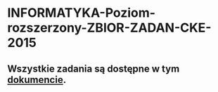 # INFORMATYKA-Poziom-rozszerzony-ZBIOR-ZADAN-CKE-2015

## Wszystkie zadania są dostępne w tym [dokumencie](file:///C:/Users/gruby/Desktop/CLion%20Projects/Matura_Zbi%C3%B3r_zada%C5%84_Informatyka.pdf).